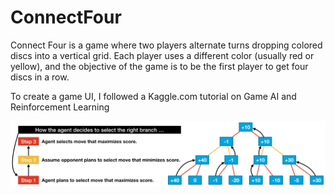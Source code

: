# ConnectFour

Connect Four is a game where two players alternate turns dropping colored discs into a vertical grid. Each player uses a different color (usually red or yellow), and the objective of the game is to be the first player to get four discs in a row.
 

To create a game UI, I followed a Kaggle.com tutorial on Game AI and Reinforcement Learning

![Alt text](resources/minmax.png)

